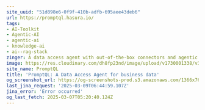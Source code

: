 ```yaml
---
site_uuid: "51d898e6-0f9f-410b-adfb-695aee43deb6"
url: https://promptql.hasura.io/
tags:
- AI-Toolkit
- Agentic-AI
- agentic-ai
- knowledge-ai
- ai--rag-stack
zinger: A data access agent with out-of-the-box connectors and agentic query planning.
image: https://res.cloudinary.com/dh8fp23nd/image/upload/v1730001338/v3-website/prompt-ql/promptql-og_nixyob.png
site_name: PromptQL
title: 'PromptQL: A Data Access Agent for business data'
og_screenshot_url: https://og-screenshots-prod.s3.amazonaws.com/1366x768/80/false/8eb08d85976924d7fe37f760a4f2ed816600886ada15028ebaf5996e78f4caee.jpeg
last_jina_request: '2025-03-09T06:44:59.107Z'
jina_error: 'Error occurred'
og_last_fetch: 2025-03-07T05:20:40.124Z
---
```


